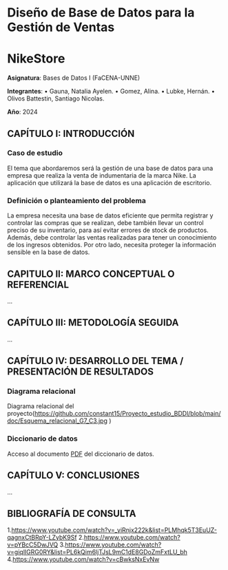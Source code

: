 # Diseño de Base de Datos para la Gestión de Ventas


# NikeStore

**Asignatura**: Bases de Datos I (FaCENA-UNNE)

**Integrantes**:
•	Gauna, Natalia Ayelen.
•	Gomez, Alina.
•	Lubke, Hernán.
•	Olivos Battestin, Santiago Nicolas. 


**Año**: 2024

## CAPÍTULO I: INTRODUCCIÓN

### Caso de estudio

 El tema que abordaremos será la gestión de una base de datos para una empresa que realiza la venta de indumentaria de la marca Nike. La aplicación que utilizará la base de datos es una aplicación de escritorio.

### Definición o planteamiento del problema

 La empresa necesita una base de datos eficiente que permita registrar y controlar las compras que se realizan, debe también llevar un control preciso de su inventario, para así evitar errores de stock de productos. Además, debe controlar las ventas realizadas para tener un conocimiento de los ingresos obtenidos. Por otro lado, necesita proteger la información sensible en la base de datos.

## CAPITULO II: MARCO CONCEPTUAL O REFERENCIAL

...

## CAPÍTULO III: METODOLOGÍA SEGUIDA 

...

## CAPÍTULO IV: DESARROLLO DEL TEMA / PRESENTACIÓN DE RESULTADOS 
### Diagrama relacional
Diagrama relacional del proyecto(https://github.com/constant15/Proyecto_estudio_BDDl/blob/main/doc/Esquema_relacional_G7_C3.jpg )

### Diccionario de datos

Acceso al documento [PDF](doc/Diccionariodedatos.pdf)  del diccionario de datos.


## CAPÍTULO V: CONCLUSIONES

...

## BIBLIOGRAFÍA DE CONSULTA

1.https://www.youtube.com/watch?v=_yiRnjx222k&list=PLMhqk5T3EuUZ-qagnxCtBRpY-LZybK9Sf
2.https://www.youtube.com/watch?v=pYBcC5DwJVQ
3.https://www.youtube.com/watch?v=giqlIGRG0RY&list=PL6kQim6ljTJsL9mC1dE8GDoZmFxtLU_bh
4.https://www.youtube.com/watch?v=cBwksNxEvNw

